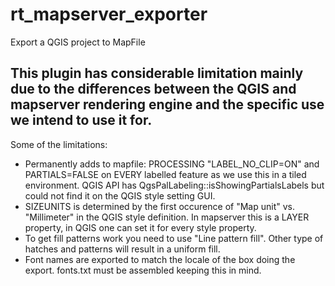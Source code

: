 # rt_mapserver_exporter
Export a QGIS project to MapFile

## This plugin has considerable limitation mainly due to the differences between the QGIS and mapserver rendering engine and the specific use we intend to use it for.

Some of the limitations:
- Permanently adds to mapfile: PROCESSING "LABEL_NO_CLIP=ON" and PARTIALS=FALSE on EVERY labelled feature as we use this in a tiled environment. QGIS API has QgsPalLabeling::isShowingPartialsLabels but could not find it on the QGIS style setting GUI.
- SIZEUNITS is determined by the first occurence of "Map unit" vs. "Millimeter" in the QGIS style definition. In mapserver this is a LAYER property, in QGIS one can set it for every style property.
- To get fill patterns work you need to use "Line pattern fill". Other type of hatches and patterns will result in a uniform fill.
- Font names are exported to match the locale of the box doing the export. fonts.txt must be assembled keeping this in mind.

